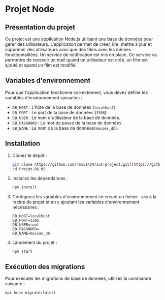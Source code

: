 # Projet Node

## Présentation du projet

Ce projet est une application Node.js utilisant une base de données pour gérer des utilisateurs. L'application permet de créer, lire, mettre à jour et supprimer des utilisateurs ainsi que des films avec les mêmes fonctionnalitées. Un service de notification est mis en place.
Ce service va permettre de recevoir un mail quand un utilisateur est créé, un film est ajouté et quand un film est modifié.

## Variables d'environnement

Pour que l'application fonctionne correctement, vous devez définir les variables d'environnement suivantes :

- `DB_HOST` : L'hôte de la base de données (`localhost`).
- `DB_PORT` : Le port de la base de données (`3306`).
- `DB_USER` : Le nom d'utilisateur de la base de données.
- `DB_PASSWORD` : Le mot de passe de la base de données.
- `DB_NAME` : Le nom de la base de données(`movies_db`).

## Installation

1. Clonez le dépôt :
    ```sh
    git clone https://github.com/remi1424/iut-project.git](https://github.com/remi1424/Projet-R6.05.git
    cd Projet-R6.05
    ```

2. Installez les dépendances :
    ```sh
    npm install
    ```

3. Configurez les variables d'environnement en créant un fichier `.env` à la racine du projet et en y ajoutant les variables d'environnement nécessaires :
    ```env
    DB_HOST=localhost
    DB_PORT=3306
    DB_USER=root
    DB_PASSWORD=
    DB_NAME=movies_db
    ```

4. Lancement du projet :
    ```shdocker run -d --name hapi-mysql -e MYSQL_ROOT_PASSWORD=hapi -e MYSQL_DATABASE=user mysql:8.0 --default-authentication-plugin=mysql_native_password
    npm start
   ```
   
## Exécution des migrations

Pour exécuter les migrations de base de données, utilisez la commande suivante :
```sh
npx knex migrate:latest
